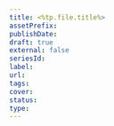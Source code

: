 ```yaml
---
title: <%tp.file.title%>
assetPrefix:
publishDate:
draft: true
external: false
seriesId:
label:
url:
tags:
cover:
status:
type:
---
```

